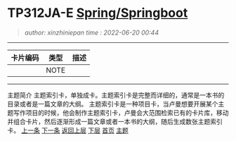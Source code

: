 TP312JA-E [Spring/Springboot](TP312JA-E.topic.idx.md)
========================================
> *author: xinzhiniepan*
> *time  : 2022-06-20 00:44*
----------------------------------------
| 卡片编码 | 类型  | 描述 |
|----------|-------|------|
|          | NOTE  |      |

----------------------------------------
主题简介
主题索引卡，单独成卡。主题索引卡是完整而详细的，通常是一本书的目录或者是一篇文章的大纲。 
主题索引卡是一种项目卡，当卢曼想要开展某个主题写作项目的时候，他会制作主题索引卡，卢曼会大范围检索已有的卡片库，移动并组合卡片，然后逐渐形成一篇文章或者一本书的大纲，随后生成数张主题索引卡。
[上一条](TP312JA-D.topic.idx.md)      [下一条](TP312JA-F.topic.idx.md)
[返回上层](cardcode.idx.md)    [下层](TP312JA-E1.note.md)
[首页](cardcode.idx.md)        [主题](TP312JA-E.topic.idx.md)
